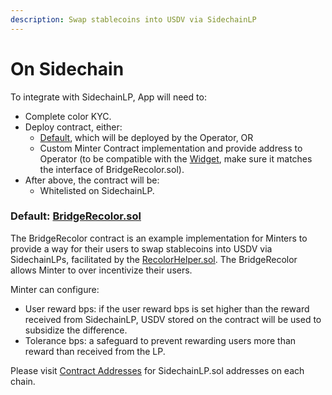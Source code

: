```yaml
---
description: Swap stablecoins into USDV via SidechainLP
---
```


# On Sidechain

To integrate with SidechainLP, App will need to:

* Complete color KYC.
* Deploy contract, either:
  * [Default](./#default-bridgerecolor.sol), which will be deployed by the Operator, OR&#x20;
  * Custom Minter Contract implementation and provide address to Operator (to be compatible with the [Widget](../minter-widget.md), make sure it matches the interface of BridgeRecolor.sol).
* After above, the contract will be:
  * Whitelisted on SidechainLP.

### Default: [BridgeRecolor.sol](https://bscscan.com/address/0x5B1d0467BED2e8Bd67c16cE8bCB22a195ae76870#code)

The BridgeRecolor contract is an example implementation for Minters to provide a way for their users to swap stablecoins into USDV via SidechainLPs, facilitated by the [RecolorHelper.sol](recolor-helper.md). The BridgeRecolor allows Minter to over incentivize their users.

Minter can configure:

* User reward bps: if the user reward bps is set higher than the reward received from SidechainLP, USDV stored on the contract will be used to subsidize the difference.
* Tolerance bps: a safeguard to prevent rewarding users more than reward than received from the LP.

Please visit [Contract Addresses](../../technical-reference/mainnet.md#contract-addresses) for SidechainLP.sol addresses on each chain.
